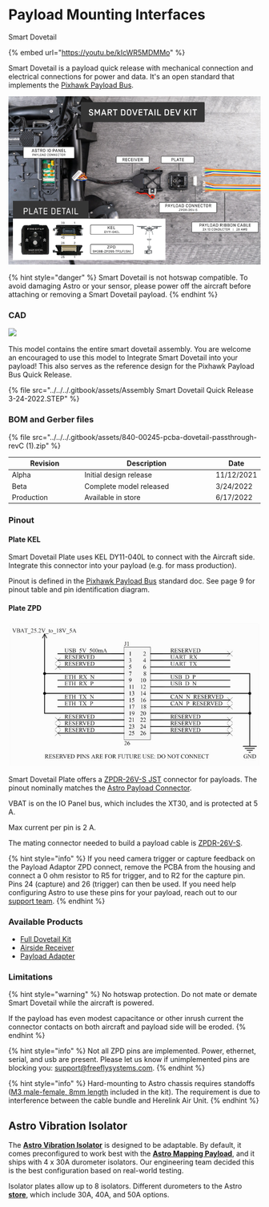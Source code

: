 # Payload Mounting Interfaces

Smart Dovetail

{% embed url="https://youtu.be/kIcWR5MDMMo" %}

Smart Dovetail is a payload quick release with mechanical connection and electrical connections for power and data. It's an open standard that implements the [Pixhawk Payload Bus](https://github.com/pixhawk/Pixhawk-Standards/blob/master/DS-014%20Pixhawk%20Payload%20Bus%20Standard.pdf).

![](<../../../.gitbook/assets/Smart Dovetail DEV KIT diagram.png>)

{% hint style="danger" %}
Smart Dovetail is not hotswap compatible. To avoid damaging Astro or your sensor, please power off the aircraft before attaching or removing a Smart Dovetail payload.&#x20;
{% endhint %}

### CAD

![](<../../../.gitbook/assets/SOLIDWORKS Premium 2020 SP0.1 - \[870-00770 Assembl_3.png>)

This model contains the entire smart dovetail assembly. You are welcome an encouraged to use this model to Integrate Smart Dovetail into your payload! This also serves as the reference design for the Pixhawk Payload Bus Quick Release.

{% file src="../../../.gitbook/assets/Assembly Smart Dovetail Quick Release 3-24-2022.STEP" %}

### BOM and Gerber files

{% file src="../../../.gitbook/assets/840-00245-pcba-dovetail-passthrough-revC (1).zip" %}

<table><thead><tr><th width="150">Revision</th><th width="302.14838659400976">Description</th><th>Date</th></tr></thead><tbody><tr><td>Alpha</td><td>Initial design release</td><td>11/12/2021</td></tr><tr><td>Beta</td><td>Complete model released</td><td>3/24/2022</td></tr><tr><td>Production</td><td>Available in store </td><td>6/17/2022</td></tr></tbody></table>



### Pinout

#### Plate KEL

Smart Dovetail Plate uses KEL DY11-040L to connect with the Aircraft side. Integrate this connector into your payload (e.g. for mass production).&#x20;

Pinout is defined in the [Pixhawk Payload Bus](https://github.com/pixhawk/Pixhawk-Standards/blob/master/DS-014%20Pixhawk%20Payload%20Bus%20Standard.pdf) standard doc. See page 9 for pinout table and pin identification diagram.

#### Plate ZPD

![Payload Adaptor ZPD](<../../../.gitbook/assets/Smart Dovetail Dev Kit Pinout.jpg>)

Smart Dovetail Plate offers a [ZPDR-26V-S JST](https://www.digikey.com/en/products/detail/jst-sales-america-inc/ZPDR-26V-S/2472569?s=N4IgTCBcDaIFoAUAiAlAtGAbANTQZRAF0BfIA) connector for payloads. The pinout nominally matches the [Astro Payload Connector](broken-reference).

VBAT is on the IO Panel bus, which includes the XT30, and is protected at 5 A.

Max current per pin is 2 A.

The mating connector needed to build a payload cable is [ZPDR-26V-S](https://www.digikey.com/en/products/detail/jst-sales-america-inc/ZPDR-26V-S/2472569).&#x20;

{% hint style="info" %}
If you need camera trigger or capture feedback on the Payload Adaptor ZPD connect, remove the PCBA from the housing and connect a 0 ohm resistor to R5 for trigger, and to R2 for the capture pin. Pins 24 (capture) and 26 (trigger) can then be used. If you need help configuring Astro to use these pins for your payload, reach out to our [support team](https://freeflysystems.com/contact).
{% endhint %}

### Available Products

* [Full Dovetail Kit](https://store.freeflysystems.com/collections/astro/products/freefly-smart-dovetail-kit)
* [Airside Receiver](https://store.freeflysystems.com/collections/astro/products/freefly-smart-dovetail-receiver)
* [Payload Adapter](https://store.freeflysystems.com/collections/astro/products/smart-dovetail-for-payload)

### Limitations

{% hint style="warning" %}
No hotswap protection. Do not mate or demate Smart Dovetail while the aircraft is powered.&#x20;

If the payload has even modest capacitance or other inrush current the connector contacts on both aircraft and payload side will be eroded.
{% endhint %}

{% hint style="info" %}
Not all ZPD pins are implemented. Power, ethernet, serial, and usb are present. Please let us know if unimplemented pins are blocking you: [support@freeflysystems.com](mailto:support@freeflysystems.com).
{% endhint %}

{% hint style="info" %}
Hard-mounting to Astro chassis requires standoffs ([M3 male-female, 8mm length](https://www.mcmaster.com/98952A106) included in the kit). The requirement is due to interference between the cable bundle and Herelink Air Unit.
{% endhint %}



## Astro Vibration Isolator

The [**Astro Vibration Isolator**](https://store.freeflysystems.com/products/astro-isolator) is designed to be adaptable. By default, it comes preconfigured to work best with the [**Astro Mapping Payload**](https://store.freeflysystems.com/products/lr1-payload), and it ships with 4 x 30A durometer isolators. Our engineering team decided this is the best configuration based on real-world testing.

Isolator plates allow up to 8 isolators. Different durometers to the Astro [**store**](https://store.freeflysystems.com/collections/astro/products/astro-vibration-isolator-set), which include 30A, 40A, and 50A options.
